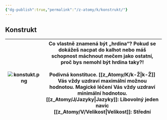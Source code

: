 ```yaml
---
{"dg-publish":true,"permalink":"/z-atomy/k/konstrukt/"}
---
```


## Konstrukt

| ![konstukt.png](/img/user/z_img/konstukt.png) | Co vlastně znamená být „hrdina“? Pokud se dokážeš nacpat do kalhot nebo máš schopnost máchnout mečem jako ostatní, proč bys nemohl být hrdina taky?!<br><br>**Podivná konstituce.** [[z_Atomy/K/k-Ž\|k-Ž]] Vás vždy uzdraví maximální možnou hodnotou. Magické léčení Vás vždy uzdraví minimální hodnotou.<br>**[[z_Atomy/J/Jazyky\|Jazyky]]**: Libovolný jeden navíc<br>[[z_Atomy/V/Velikost\|Velikost]]: Střední |
| ----------------- | ------------------------------------------------------------------------------------------------------------------------------------------------------------------------------------------------------------------------------------------------------------------------------------------------------------------------------------------------------------- |
